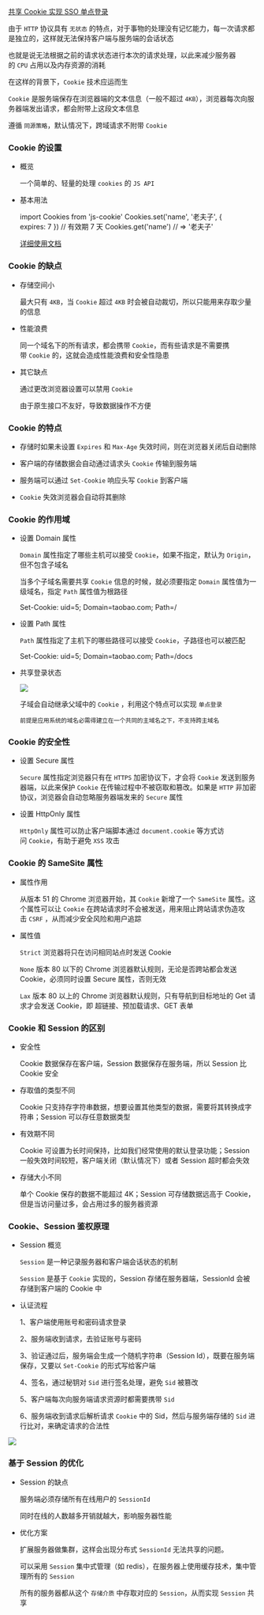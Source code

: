  [共享 Cookie 实现 SSO 单点登录](https://juejin.cn/post/7083319128144445477)

由于 `HTTP` 协议具有 ` 无状态 ` 的特点，对于事物的处理没有记忆能力，每一次请求都是独立的，这样就无法保持客户端与服务端的会话状态

也就是说无法根据之前的请求状态进行本次的请求处理，以此来减少服务器的 `CPU` 占用以及内存资源的消耗

在这样的背景下，`Cookie` 技术应运而生

`Cookie` 是服务端保存在浏览器端的文本信息（一般不超过 `4KB`），浏览器每次向服务器端发出请求，都会附带上这段文本信息

遵循 ` 同源策略 `，默认情况下，跨域请求不附带 `Cookie`

### Cookie 的设置

- 概览

    一个简单的、轻量的处理 `cookies` 的 `JS API`

- 基本用法

    import Cookies from 'js-cookie'
    Cookies.set('name', '老夫子', { expires: 7 }) // 有效期 7 天
    Cookies.get('name') // => '老夫子'

    [详细使用文档](https://link.juejin.cn/?target=https%3A%2F%2Fwww.npmjs.com%2Fpackage%2Fjs-cookie "https://www.npmjs.com/package/js-cookie")

### Cookie 的缺点

- 存储空间小

    最大只有 `4KB`，当 `Cookie` 超过 `4KB` 时会被自动裁切，所以只能用来存取少量的信息

- 性能浪费

    同一个域名下的所有请求，都会携带 `Cookie`，而有些请求是不需要携带 `Cookie` 的，这就会造成性能浪费和安全性隐患

- 其它缺点

    通过更改浏览器设置可以禁用 `Cookie`

    由于原生接口不友好，导致数据操作不方便

### Cookie 的特点

- 存储时如果未设置 `Expires` 和 `Max-Age` 失效时间，则在浏览器关闭后自动删除

- 客户端的存储数据会自动通过请求头 `Cookie` 传输到服务端

- 服务端可以通过 `Set-Cookie` 响应头写 `Cookie` 到客户端

- `Cookie` 失效浏览器会自动将其删除

### Cookie 的作用域

- 设置 Domain 属性

    `Domain` 属性指定了哪些主机可以接受 `Cookie`，如果不指定，默认为 `Origin`，但不包含子域名

    当多个子域名需要共享 `Cookie` 信息的时候，就必须要指定 `Domain` 属性值为一级域名，指定 `Path` 属性值为根路径

    Set-Cookie: uid=5; Domain=taobao.com; Path=/

- 设置 Path 属性

    `Path` 属性指定了主机下的哪些路径可以接受 `Cookie`，子路径也可以被匹配

    Set-Cookie: uid=5; Domain=taobao.com; Path=/docs

- 共享登录状态

    ![](https://p6-juejin.byteimg.com/tos-cn-i-k3u1fbpfcp/83f67241274c4c29bfa30ccb5eed9308~tplv-k3u1fbpfcp-zoom-in-crop-mark:1304:0:0:0.awebp?)

    子域会自动继承父域中的 `Cookie` ，利用这个特点可以实现 ` 单点登录 `

    ` 前提是应用系统的域名必需得建立在一个共同的主域名之下，不支持跨主域名 `

### Cookie 的安全性

- 设置 Secure 属性

    `Secure` 属性指定浏览器只有在 `HTTPS` 加密协议下，才会将 `Cookie` 发送到服务器端，以此来保护 `Cookie` 在传输过程中不被窃取和篡改。如果是 `HTTP` 非加密协议，浏览器会自动忽略服务器端发来的 `Secure` 属性

- 设置 HttpOnly 属性

    `HttpOnly` 属性可以防止客户端脚本通过 `document.cookie` 等方式访问 `Cookie`，有助于避免 `XSS` 攻击

### Cookie 的 SameSite 属性

- 属性作用

    从版本 51 的 Chrome 浏览器开始，其 `Cookie` 新增了一个 `SameSite` 属性。这个属性可以让 `Cookie` 在跨站请求时不会被发送，用来阻止跨站请求伪造攻击 `CSRF` ，从而减少安全风险和用户追踪

- 属性值

    `Strict` 浏览器将只在访问相同站点时发送 Cookie

    `None` 版本 80 以下的 Chrome 浏览器默认规则，无论是否跨站都会发送 Cookie，必须同时设置 Secure 属性，否则无效

    `Lax` 版本 80 以上的 Chrome 浏览器默认规则，只有导航到目标地址的 Get 请求才会发送 Cookie，即 超链接、预加载请求、GET 表单

### Cookie 和 Session 的区别

- 安全性

    Cookie 数据保存在客户端，Session 数据保存在服务端，所以 Session 比 Cookie 安全

- 存取值的类型不同

    Cookie 只支持存字符串数据，想要设置其他类型的数据，需要将其转换成字符串；Session 可以存任意数据类型

- 有效期不同

    Cookie 可设置为长时间保持，比如我们经常使用的默认登录功能；Session 一般失效时间较短，客户端关闭（默认情况下）或者 Session 超时都会失效

- 存储大小不同

    单个 Cookie 保存的数据不能超过 4K；Session 可存储数据远高于 Cookie，但是当访问量过多，会占用过多的服务器资源

### Cookie、Session 鉴权原理

- Session 概览

    `Session` 是一种记录服务器和客户端会话状态的机制

    `Session` 是基于 `Cookie` 实现的，Session 存储在服务器端，SessionId 会被存储到客户端的 Cookie 中

- 认证流程

    1、客户端使用账号和密码请求登录

    2、服务端收到请求，去验证账号与密码

    3、验证通过后，服务端会生成一个随机字符串（Session Id），既要在服务端保存，又要以 `Set-Cookie` 的形式写给客户端

    4、签名，通过秘钥对 `Sid` 进行签名处理，避免 `Sid` 被篡改

    5、客户端每次向服务端请求资源时都需要携带 `Sid`

    6、服务端收到请求后解析请求 `Cookie` 中的 Sid，然后与服务端存储的 `Sid` 进行比对，来确定请求的合法性

![](https://p1-juejin.byteimg.com/tos-cn-i-k3u1fbpfcp/45629589ab204dd6ace2ecfb84a73e51~tplv-k3u1fbpfcp-zoom-in-crop-mark:1304:0:0:0.awebp?)

### 基于 Session 的优化

- Session 的缺点

    服务端必须存储所有在线用户的 `SessionId`

    同时在线的人数越多开销就越大，影响服务器性能

- 优化方案

    扩展服务器做集群，这样会出现分布式 `SessionId` 无法共享的问题。

    可以采用 `Session` 集中式管理（如 redis），在服务器上使用缓存技术，集中管理所有的 `Session`

    所有的服务器都从这个 ` 存储介质 ` 中存取对应的 `Session`，从而实现 `Session` 共享
